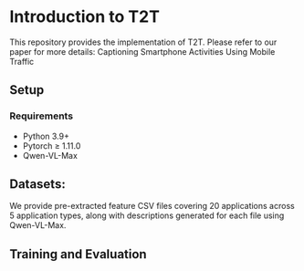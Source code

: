# Introduction to T2T
This repository provides the implementation of T2T. Please refer to our paper for more details: Captioning Smartphone Activities Using Mobile Traffic

## Setup

### Requirements
- Python 3.9+
- Pytorch ≥ 1.11.0
- Qwen-VL-Max

## Datasets:

We provide pre-extracted feature CSV files covering 20 applications across 5 application types, along with descriptions generated for each file using Qwen-VL-Max.


## Training and Evaluation
